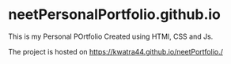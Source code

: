 # neetPersonalPortfolio.github.io

This is my Personal POrtfolio
Created using HTMl, CSS and Js.

The project is hosted on https://kwatra44.github.io/neetPortfolio./
